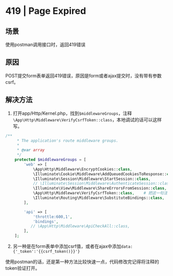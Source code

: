 # 419 | Page Expired

## 场景

使用postman调用接口时，返回419错误

## 原因

POST提交form表单返回419错误，原因是form或者ajax提交时，没有带有参数csrf。

## 解决方法

1. 打开app/Http/Kernel.php，找到`$middlewareGroups`，注释`\App\Http\Middleware\VerifyCsrfToken::class`，本地调试的话可以这样写。

```php
/**
     * The application's route middleware groups.
     *
     * @var array
     */
    protected $middlewareGroups = [
        'web' => [
            \App\Http\Middleware\EncryptCookies::class,
            \Illuminate\Cookie\Middleware\AddQueuedCookiesToResponse::class,
            \Illuminate\Session\Middleware\StartSession::class,
            // \Illuminate\Session\Middleware\AuthenticateSession::class,
            \Illuminate\View\Middleware\ShareErrorsFromSession::class,
            \App\Http\Middleware\VerifyCsrfToken::class,	# 把这一句注释掉
            \Illuminate\Routing\Middleware\SubstituteBindings::class,
        ],

        'api' => [
            'throttle:600,1',
            'bindings',
           // \App\Http\Middleware\ApiCheckAll::class,
        ],
    ];
```



2. 另一种是在form表单中添加csrf值，或者在ajax中添加`data: {'_token':'{{csrf_token()}}'}`

使用postman的话，还是第一种方法比较快速一点，代码修改完记得将注释的token验证打开。
